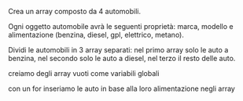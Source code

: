 Crea un array composto da 4 automobili.

Ogni oggetto automobile avrà le seguenti proprietà: marca, modello e alimentazione (benzina, diesel, gpl, elettrico, metano).

Dividi le automobili in 3 array separati: nel primo array solo le auto a benzina, nel secondo solo le auto a diesel, nel terzo il resto delle auto.

creiamo degli array vuoti come variabili globali 

con un for inseriamo le auto in base alla loro alimentazione negli array 
